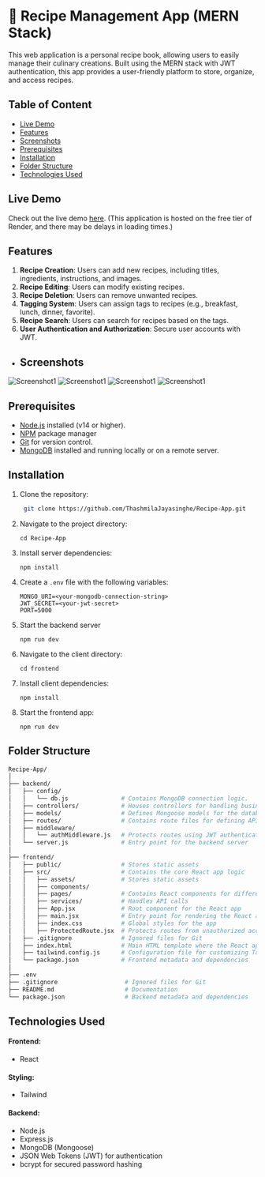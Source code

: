 # 🍝 Recipe Management App (MERN Stack)

This web application is a personal recipe book, allowing users to easily manage their culinary creations. Built using the MERN stack with JWT authentication, this app provides a user-friendly platform to store, organize, and access recipes.


## Table of Content

- [Live Demo](#live-demo)
- [Features](#features)
- [Screenshots](#screenshots)
- [Prerequisites](#prerequisites)
- [Installation](#installation)
- [Folder Structure](#folder-structure)
- [Technologies Used](#technologies-used)


## Live Demo

Check out the live demo [here](https://recipe-app-dt8d.onrender.com/).
(This application is hosted on the free tier of Render, and there may be delays in loading times.)


## Features

1. **Recipe Creation**: Users can add new recipes, including titles, ingredients, instructions, and images.
2. **Recipe Editing**: Users can modify existing recipes.
3. **Recipe Deletion**: Users can remove unwanted recipes.
4. **Tagging System**: Users can assign tags to recipes (e.g., breakfast, lunch, dinner, favorite).
5. **Recipe Search**: Users can search for recipes based on the tags.
6. **User Authentication and Authorization**: Secure user accounts with JWT.


- ## Screenshots
 
 ![Screenshot1](https://i.postimg.cc/cHpq5R28/screenshot1.png)
 ![Screenshot1](https://i.postimg.cc/8CcqpXV6/screenshot2.png)
 ![Screenshot1](https://i.postimg.cc/3xKs6JS9/screenshot3.png)
 ![Screenshot1](https://i.postimg.cc/qMXfjCLz/screenshot4.png)

## Prerequisites

- [Node.js](https://nodejs.org/) installed (v14 or higher).
- [NPM](https://www.npmjs.com/) package manager
- [Git](https://git-scm.com/) for version control.
- [MongoDB](https://www.mongodb.com/) installed and running locally or on a remote server.


## Installation

1. Clone the repository:

   ```bash
    git clone https://github.com/ThashmilaJayasinghe/Recipe-App.git
2. Navigate to the project directory:

       cd Recipe-App   

3. Install server dependencies:

       npm install 

4. Create a `.env` file with the following variables:
   
       MONGO_URI=<your-mongodb-connection-string>
       JWT_SECRET=<your-jwt-secret>
       PORT=5000

5. Start the backend server

       npm run dev

6. Navigate to the client directory:
     
       cd frontend 

7. Install client dependencies:

       npm install 

8. Start the frontend app:

       npm run dev


## Folder Structure

```bash
Recipe-App/
│
├── backend/
│   ├── config/
│   │   └── db.js               # Contains MongoDB connection logic.              
│   ├── controllers/            # Houses controllers for handling business logic
│   ├── models/                 # Defines Mongoose models for the database 
│   ├── routes/                 # Contains route files for defining API endpoints   
│   ├── middleware/
│   │   └── authMiddleware.js   # Protects routes using JWT authentication 
│   └── server.js               # Entry point for the backend server
│
├── frontend/
│   ├── public/                 # Stores static assets
│   ├── src/                    # Contains the core React app logic
│   │   ├── assets/             # Stores static assets
│   │   ├── components/
│   │   ├── pages/              # Contains React components for different pages   
│   │   ├── services/           # Handles API calls  
│   │   ├── App.jsx             # Root component for the React app              
│   │   ├── main.jsx            # Entry point for rendering the React app       
│   │   ├── index.css           # Global styles for the app           
│   │   ├── ProtectedRoute.jsx  # Protects routes from unauthorized access          
│   ├── .gitignore              # Ignored files for Git
│   ├── index.html              # Main HTML template where the React app is rendered
│   ├── tailwind.config.js      # Configuration file for customizing Tailwind CSS.
│   └── package.json            # Frontend metadata and dependencies   
│
├── .env                            
├── .gitignore                   # Ignored files for Git  
├── README.md                    # Documentation  
└── package.json                 # Backend metadata and dependencies  

```

## Technologies Used
#### Frontend:

- React

#### Styling:

- Tailwind

#### Backend:

- Node.js
- Express.js
- MongoDB (Mongoose)
- JSON Web Tokens (JWT) for authentication
- bcrypt for secured password hashing